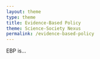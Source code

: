 ```yaml
---
layout: theme
type: theme
title: Evidence-Based Policy
theme: Science-Society Nexus
permalink: /evidence-based-policy
---
```


EBP  is...
